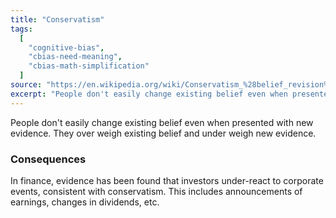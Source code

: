 ```yaml
---
title: "Conservatism"
tags:
  [
    "cognitive-bias",
    "cbias-need-meaning",
    "cbias-math-simplification"
  ]
source: "https://en.wikipedia.org/wiki/Conservatism_%28belief_revision%29"
excerpt: "People don't easily change existing belief even when presented with new evidence."
---
```


People don't easily change existing belief even when presented with new evidence. They over weigh existing belief and under weigh new evidence.

### Consequences

In finance, evidence has been found that investors under-react to corporate events, consistent with conservatism. This includes announcements of earnings, changes in dividends, etc.
